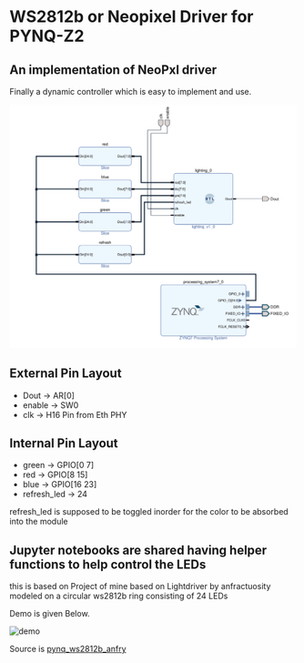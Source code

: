 # WS2812b or Neopixel Driver for PYNQ-Z2
## An implementation of NeoPxl driver 
Finally a dynamic controller which is easy to implement and use.

![schmatics](img.png)


## External Pin Layout
* Dout -> AR[0]
* enable -> SW0
* clk  -> H16 Pin from Eth PHY

## Internal Pin Layout
* green -> GPIO[0 7]
* red -> GPIO[8 15]
* blue -> GPIO[16 23]
* refresh_led -> 24

refresh_led is supposed to be toggled inorder for the color to be absorbed into the module


## Jupyter notebooks are shared having helper functions to help control the LEDs
this is based on Project of mine based on Lightdriver by anfractuosity modeled on a 
circular ws2812b ring consisting of 24 LEDs

Demo is given Below.

![demo](output.gif)

Source is [pynq_ws2812b_anfry](https://github.com/ZeroX29a/pynq_ws2812b_anfry)
